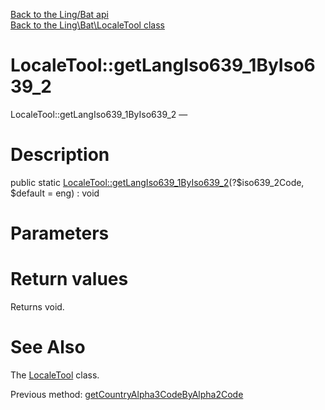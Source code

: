 [Back to the Ling/Bat api](https://github.com/lingtalfi/Bat/blob/master/doc/api/Ling/Bat.md)<br>
[Back to the Ling\Bat\LocaleTool class](https://github.com/lingtalfi/Bat/blob/master/doc/api/Ling/Bat/LocaleTool.md)


LocaleTool::getLangIso639_1ByIso639_2
================



LocaleTool::getLangIso639_1ByIso639_2 — 




Description
================


public static [LocaleTool::getLangIso639_1ByIso639_2](https://github.com/lingtalfi/Bat/blob/master/doc/api/Ling/Bat/LocaleTool/getLangIso639_1ByIso639_2.md)(?$iso639_2Code, $default = eng) : void









Parameters
================



Return values
================

Returns void.








See Also
================

The [LocaleTool](https://github.com/lingtalfi/Bat/blob/master/doc/api/Ling/Bat/LocaleTool.md) class.

Previous method: [getCountryAlpha3CodeByAlpha2Code](https://github.com/lingtalfi/Bat/blob/master/doc/api/Ling/Bat/LocaleTool/getCountryAlpha3CodeByAlpha2Code.md)<br>

